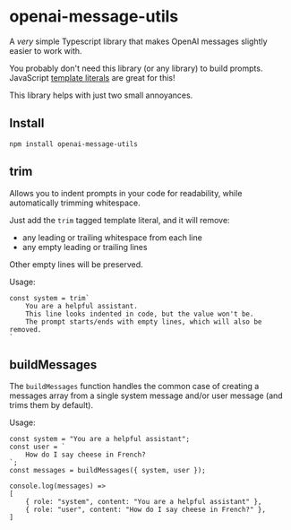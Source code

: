 # openai-message-utils

A _very_ simple Typescript library that makes OpenAI messages slightly easier to work with.

You probably don't need this library (or any library) to build prompts.
JavaScript [template literals](https://developer.mozilla.org/en-US/docs/Web/JavaScript/Reference/Template_literals) are great for this!

This library helps with just two small annoyances.

## Install
```
npm install openai-message-utils
```

## trim

Allows you to indent prompts in your code for readability, while automatically trimming whitespace.

Just add the `trim` tagged template literal, and it will remove:

- any leading or trailing whitespace from each line
- any empty leading or trailing lines

Other empty lines will be preserved.

Usage:

```
const system = trim`
    You are a helpful assistant.
    This line looks indented in code, but the value won't be.
    The prompt starts/ends with empty lines, which will also be removed.
`
```

## buildMessages

The `buildMessages` function handles the common case of creating a messages
array from a single system message and/or user message (and trims them by default).

Usage:

```
const system = "You are a helpful assistant";
const user = `
    How do I say cheese in French?
`;
const messages = buildMessages({ system, user });

console.log(messages) =>
[
    { role: "system", content: "You are a helpful assistant" },
    { role: "user", content: "How do I say cheese in French?" },
]
```